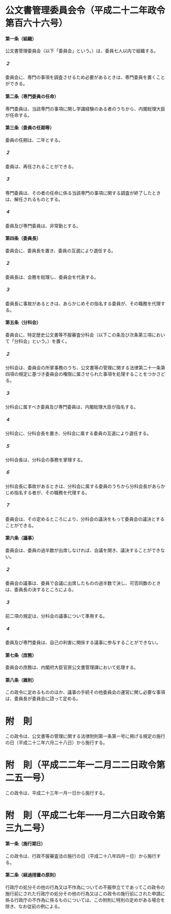# 公文書管理委員会令（平成二十二年政令第百六十六号）
#### 第一条（組織）
公文書管理委員会（以下「委員会」という。）は、委員七人以内で組織する。
##### ２
委員会に、専門の事項を調査させるため必要があるときは、専門委員を置くことができる。
#### 第二条（専門委員の任命）
専門委員は、当該専門の事項に関し学識経験のある者のうちから、内閣総理大臣が任命する。
#### 第三条（委員の任期等）
委員の任期は、二年とする。
##### ２
委員は、再任されることができる。
##### ３
専門委員は、その者の任命に係る当該専門の事項に関する調査が終了したときは、解任されるものとする。
##### ４
委員及び専門委員は、非常勤とする。
#### 第四条（委員長）
委員会に、委員長を置き、委員の互選により選任する。
##### ２
委員長は、会務を総理し、委員会を代表する。
##### ３
委員長に事故があるときは、あらかじめその指名する委員が、その職務を代理する。
#### 第五条（分科会）
委員会に、特定歴史公文書等不服審査分科会（以下この条及び次条第三項において「分科会」という。）を置く。
##### ２
分科会は、委員会の所掌事務のうち、公文書等の管理に関する法律第二十一条第四項の規定に基づき委員会の権限に属させられた事項を処理することをつかさどる。
##### ３
分科会に属すべき委員及び専門委員は、内閣総理大臣が指名する。
##### ４
分科会に、分科会長を置き、分科会に属する委員の互選により選任する。
##### ５
分科会長は、分科会の事務を掌理する。
##### ６
分科会長に事故があるときは、分科会に属する委員のうちから分科会長があらかじめ指名する者が、その職務を代理する。
##### ７
委員会は、その定めるところにより、分科会の議決をもって委員会の議決とすることができる。
#### 第六条（議事）
委員会は、委員の過半数が出席しなければ、会議を開き、議決することができない。
##### ２
委員会の議事は、委員で会議に出席したものの過半数で決し、可否同数のときは、委員長の決するところによる。
##### ３
前二項の規定は、分科会の議事について準用する。
##### ４
委員及び専門委員は、自己の利害に関係する議事に参与することができない。
#### 第七条（庶務）
委員会の庶務は、内閣府大臣官房公文書管理課において処理する。
#### 第八条（雑則）
この政令に定めるもののほか、議事の手続その他委員会の運営に関し必要な事項は、委員長が委員会に諮って定める。
# 附　則
この政令は、公文書等の管理に関する法律附則第一条第一号に掲げる規定の施行の日（平成二十二年六月二十八日）から施行する。
# 附　則（平成二二年一二月二二日政令第二五一号）
この政令は、平成二十三年一月一日から施行する。
# 附　則（平成二七年一一月二六日政令第三九二号）
#### 第一条（施行期日）
この政令は、行政不服審査法の施行の日（平成二十八年四月一日）から施行する。
#### 第二条（経過措置の原則）
行政庁の処分その他の行為又は不作為についての不服申立てであってこの政令の施行前にされた行政庁の処分その他の行為又はこの政令の施行前にされた申請に係る行政庁の不作為に係るものについては、この附則に特別の定めがある場合を除き、なお従前の例による。
